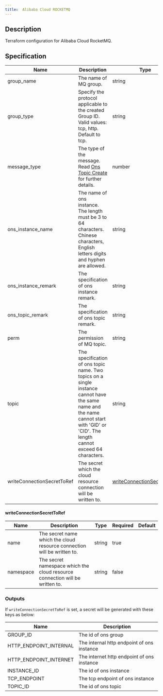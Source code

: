```yaml
---
title:  Alibaba Cloud ROCKETMQ
---
```


## Description

Terraform configuration for Alibaba Cloud RocketMQ.

## Specification


 Name | Description | Type | Required | Default 
 ------------ | ------------- | ------------- | ------------- | ------------- 
 group_name | The name of MQ group. | string | false |  
 group_type | Specify the protocol applicable to the created Group ID. Valid values: tcp, http. Default to tcp. | string | false |  
 message_type | The type of the message. Read [Ons Topic Create](https://www.alibabacloud.com/help/doc-detail/29591.html) for further details. | number | false |  
 ons_instance_name | The name of ons instance. The length must be 3 to 64 characters. Chinese characters, English letters digits and hyphen are allowed. | string | false |  
 ons_instance_remark | The specification of ons instance remark. | string | false |  
 ons_topic_remark | The specification of ons topic remark. | string | false |  
 perm | The permission of MQ topic. | string | false |  
 topic | The specification of ons topic name. Two topics on a single instance cannot have the same name and the name cannot start with 'GID' or 'CID'. The length cannot exceed 64 characters. | string | false |  
 writeConnectionSecretToRef | The secret which the cloud resource connection will be written to. | [writeConnectionSecretToRef](#writeConnectionSecretToRef) | false |  


#### writeConnectionSecretToRef

 Name | Description | Type | Required | Default 
 ------------ | ------------- | ------------- | ------------- | ------------- 
 name | The secret name which the cloud resource connection will be written to. | string | true |  
 namespace | The secret namespace which the cloud resource connection will be written to. | string | false |  


### Outputs

If `writeConnectionSecretToRef` is set, a secret will be generated with these keys as below:

 Name | Description 
 ------------ | ------------- 
 GROUP_ID | The id of ons group
 HTTP_ENDPOINT_INTERNAL | The internal http endpoint of ons instance
 HTTP_ENDPOINT_INTERNET | The internet http endpoint of ons instance
 INSTANCE_ID | The id of ons instance
 TCP_ENDPOINT | The tcp endpoint of ons instance
 TOPIC_ID | The id of ons topic
